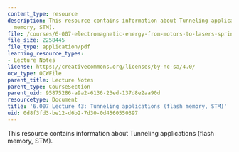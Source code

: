 ```yaml
---
content_type: resource
description: This resource contains information about Tunneling applications (flash
  memory, STM).
file: /courses/6-007-electromagnetic-energy-from-motors-to-lasers-spring-2011/0d8f3fd3be12d6b27d300d4560550397_MIT6_007S11_lec43.pdf
file_size: 2258445
file_type: application/pdf
learning_resource_types:
- Lecture Notes
license: https://creativecommons.org/licenses/by-nc-sa/4.0/
ocw_type: OCWFile
parent_title: Lecture Notes
parent_type: CourseSection
parent_uid: 95875286-a9a2-6136-23ed-137d8e2aa90d
resourcetype: Document
title: '6.007 Lecture 43: Tunneling applications (flash memory, STM)'
uid: 0d8f3fd3-be12-d6b2-7d30-0d4560550397
---
```

This resource contains information about Tunneling applications (flash memory, STM).